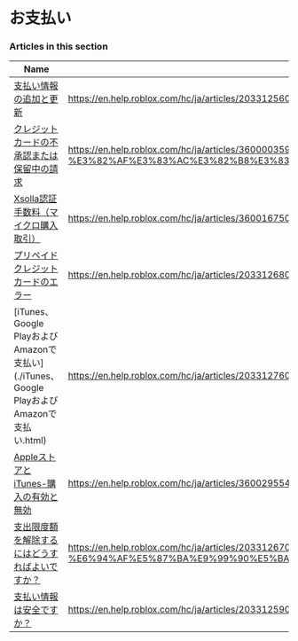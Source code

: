 # お支払い  
### Articles in this section
Name|URL
-|-
[支払い情報の追加と更新](./支払い情報の追加と更新.html) |https://en.help.roblox.com/hc/ja/articles/203312560-%E6%94%AF%E6%89%95%E3%81%84%E6%83%85%E5%A0%B1%E3%81%AE%E8%BF%BD%E5%8A%A0%E3%81%A8%E6%9B%B4%E6%96%B0
[クレジットカードの不承認または保留中の請求](./クレジットカードの不承認または保留中の請求.html) |https://en.help.roblox.com/hc/ja/articles/360000359923-%E3%82%AF%E3%83%AC%E3%82%B8%E3%83%83%E3%83%88%E3%82%AB%E3%83%BC%E3%83%89%E3%81%AE%E4%B8%8D%E6%89%BF%E8%AA%8D%E3%81%BE%E3%81%9F%E3%81%AF%E4%BF%9D%E7%95%99%E4%B8%AD%E3%81%AE%E8%AB%8B%E6%B1%82
[Xsolla認証手数料（マイクロ購入取引）](./Xsolla認証手数料（マイクロ購入取引）.html) |https://en.help.roblox.com/hc/ja/articles/360016750311-Xsolla%E8%AA%8D%E8%A8%BC%E6%89%8B%E6%95%B0%E6%96%99-%E3%83%9E%E3%82%A4%E3%82%AF%E3%83%AD%E8%B3%BC%E5%85%A5%E5%8F%96%E5%BC%95-
[プリペイドクレジットカードのエラー](./プリペイドクレジットカードのエラー.html) |https://en.help.roblox.com/hc/ja/articles/203312680-%E3%83%97%E3%83%AA%E3%83%9A%E3%82%A4%E3%83%89%E3%82%AF%E3%83%AC%E3%82%B8%E3%83%83%E3%83%88%E3%82%AB%E3%83%BC%E3%83%89%E3%81%AE%E3%82%A8%E3%83%A9%E3%83%BC
[iTunes、Google PlayおよびAmazonで支払い](./iTunes、Google PlayおよびAmazonで支払い.html) |https://en.help.roblox.com/hc/ja/articles/203312760-iTunes-Google-Play%E3%81%8A%E3%82%88%E3%81%B3Amazon%E3%81%A7%E6%94%AF%E6%89%95%E3%81%84
[AppleストアとiTunes-購入の有効と無効](./AppleストアとiTunes-購入の有効と無効.html) |https://en.help.roblox.com/hc/ja/articles/360029554512-Apple%E3%82%B9%E3%83%88%E3%82%A2%E3%81%A8iTunes-%E8%B3%BC%E5%85%A5%E3%81%AE%E6%9C%89%E5%8A%B9%E3%81%A8%E7%84%A1%E5%8A%B9
[支出限度額を解除するにはどうすればよいですか？](./支出限度額を解除するにはどうすればよいですか？.html) |https://en.help.roblox.com/hc/ja/articles/203312670-%E6%94%AF%E5%87%BA%E9%99%90%E5%BA%A6%E9%A1%8D%E3%82%92%E8%A7%A3%E9%99%A4%E3%81%99%E3%82%8B%E3%81%AB%E3%81%AF%E3%81%A9%E3%81%86%E3%81%99%E3%82%8C%E3%81%B0%E3%82%88%E3%81%84%E3%81%A7%E3%81%99%E3%81%8B-
[支払い情報は安全ですか？](./支払い情報は安全ですか？.html) |https://en.help.roblox.com/hc/ja/articles/203312590-%E6%94%AF%E6%89%95%E3%81%84%E6%83%85%E5%A0%B1%E3%81%AF%E5%AE%89%E5%85%A8%E3%81%A7%E3%81%99%E3%81%8B-